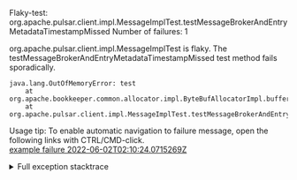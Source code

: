         
Flaky-test: org.apache.pulsar.client.impl.MessageImplTest.testMessageBrokerAndEntryMetadataTimestampMissed
Number of failures: 1

org.apache.pulsar.client.impl.MessageImplTest is flaky. The testMessageBrokerAndEntryMetadataTimestampMissed test method fails sporadically.

```
java.lang.OutOfMemoryError: test
	at org.apache.bookkeeper.common.allocator.impl.ByteBufAllocatorImpl.buffer(ByteBufAllocatorImpl.java:134)
	at org.apache.pulsar.client.impl.MessageImplTest.testMessageBrokerAndEntryMetadataTimestampMissed(MessageImplTest.java:433)
```

Usage tip: To enable automatic navigation to failure message, open the following links with CTRL/CMD-click.  
[example failure 2022-06-02T02:10:24.0715269Z](https://github.com/apache/pulsar/runs/6701039357?check_suite_focus=true#step:9:7843)  


<details>
<summary>Full exception stacktrace</summary>
<code><pre>
java.lang.OutOfMemoryError: test
	at org.apache.bookkeeper.common.allocator.impl.ByteBufAllocatorImpl.buffer(ByteBufAllocatorImpl.java:134)
	at org.apache.pulsar.client.impl.MessageImplTest.testMessageBrokerAndEntryMetadataTimestampMissed(MessageImplTest.java:433)
	at java.base/jdk.internal.reflect.NativeMethodAccessorImpl.invoke0(Native Method)
	at java.base/jdk.internal.reflect.NativeMethodAccessorImpl.invoke(NativeMethodAccessorImpl.java:77)
	at java.base/jdk.internal.reflect.DelegatingMethodAccessorImpl.invoke(DelegatingMethodAccessorImpl.java:43)
	at java.base/java.lang.reflect.Method.invoke(Method.java:568)
	at org.testng.internal.MethodInvocationHelper.invokeMethod(MethodInvocationHelper.java:132)
	at org.testng.internal.InvokeMethodRunnable.runOne(InvokeMethodRunnable.java:45)
	at org.testng.internal.InvokeMethodRunnable.call(InvokeMethodRunnable.java:73)
	at org.testng.internal.InvokeMethodRunnable.call(InvokeMethodRunnable.java:11)
	at java.base/java.util.concurrent.FutureTask.run(FutureTask.java:264)
	at java.base/java.util.concurrent.ThreadPoolExecutor.runWorker(ThreadPoolExecutor.java:1136)
	at java.base/java.util.concurrent.ThreadPoolExecutor$Worker.run(ThreadPoolExecutor.java:635)
	at java.base/java.lang.Thread.run(Thread.java:833)

</pre></code>
</details>

